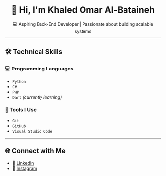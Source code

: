 <h1 align="center">👋 Hi, I'm Khaled Omar Al-Bataineh</h1>

<p align="center">
  💻 Aspiring Back-End Developer | Passionate about building scalable systems
</p>

---

## 🛠️ Technical Skills

### 💻 Programming Languages
- `Python`
- `C#`
- `PHP`
- `Dart` *(currently learning)*

### 🧰 Tools I Use
- `Git`
- `GitHub`
- `Visual Studio Code`

---

## 🌐 Connect with Me

- 🔗 [LinkedIn]()
- 📸 [Instagram](https://www.instagram.com/khal.o_04?igsh=MWNjeHdrM2s2a2Z5bg%3D%3D&utm_source=qr)


